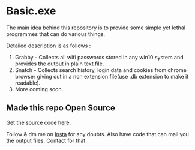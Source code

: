 # Basic.exe
The main idea behind this repository is to provide some simple yet lethal programmes that can do various things.

Detailed description is as follows :

1. Grabby - Collects all wifi passwords stored in any win10 system and provides the output in plain text file.
2. Snatch - Collects search history, login data and cookies from chrome browser giving out in a non extension file(use .db extension to make it readable).
3. More coming soon...

<h2>Made this repo Open Source</h2>

Get the source code [here](https://github.com/yogeshxd/Basic.exe-Source).

Follow & dm me on [Insta](https://www.instagram.com/yogesh_.xd/) for any doubts.
Also have code that can mail you the output files. Contact for that.
